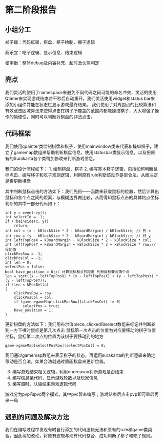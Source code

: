 # 第二阶段报告

## 小组分工

郑子姗：代码框架，棋盘、棋子绘制、挪子逻辑

蔡乐宜：吃子逻辑、显示信息、结束逻辑

张宇衡：整体debug及内容补充、超时及认输判定

## 亮点

我们灵活的使用了namespace来避免不同代码之间可能的命名冲突，灵活的使用Qtimer来实现游戏结束若干秒后自动重开，我们灵活使用widget和status bar来添加小组件并能在状态栏显示游戏最终结果。
我们使用了对周围点的比较算法和有效点击区域算法来使得点击在棋子所覆盖的范围内都能操控棋子，大大增强了操作的简便性，同时可以判断对棋盘的非法点击。

## 代码框架

我们使用qpainter类绘制棋盘和棋子，使用mainwindow类来代表和操纵棋子，建立了gamemap数组来帮助判断棋盘信息，使用statusbar类显示信息，以及把原有的Surakarta各个类稍加修改来判断游戏信息。

我们的设计流程如下： 1. 绘制棋盘、棋子 2. 编写基本移子逻辑，包括如何判断鼠标点击、编写移子和吃子规则逻辑，利用原有rule判断该动作是否合法，从而决定是否更新棋盘

其中判断鼠标点击的方法如下：我们先用——函数来获取鼠标的位置，然后计算出鼠标和各个点之间的距离，与模糊边界做比较，从而得知鼠标点击的具体格点坐标
判断的其中一部分代码如下：

```int x = event->x(); // 获取鼠标位置
int y = event->y();
int selectId = -1;
if (!beinside(x, y))
    return;
int col = (x - kBlockSize * 2 - kBoardMargin) / kBlockSize; // 列 x
int row = (y - kBlockSize * 2 - kBoardMargin) / kBlockSize; // 行 y
int leftTopPosX = kBoardMargin + kBlockSize * 2 + kBlockSize * col;
int leftTopPosY = kBoardMargin + kBlockSize * 2 + kBlockSize * row;// 设初值
clickPosRow = -1;
clickPosCol = -1;
int len = 0;
selectPos = false;
bool have_position = 0;// 计算鼠标和点的距离 判断鼠标要点哪个点
len = sqrt((x - leftTopPosX) * (x - leftTopPosX) + (y - leftTopPosY) * (y - leftTopPosY));
if (len < kPosDelta)
{
    clickPosRow = row;
    clickPosCol = col;
    if (game->gameMap[clickPosRow][clickPosCol] != 0)
        selectPos = true;
    have_position = 1;
}
```

更新棋盘的方法如下：我们用布尔值piece_clicked和select数组来标记并判断轮到一方下棋时鼠标是第几次点击 鼠标第一次点击的位置为对应要移动的棋子位置坐标，鼠标第二次点的位置为该棋子要移动到的地方

```game->gameMap[clickPosRow][clickPosCol] = game->gameMap[selectPosRow][selectPosCol];
game->gameMap[selectPosRow][selectPosCol] = 0;
```

我们通过gamemap数组来表示棋子的状态，再运用surakarta的判断逻辑来确定移动是否合法，如果合法就通过重画棋盘来更新位置。

3. 编写游戏结束相关逻辑，利用endreason判断游戏是否结束
4. 编写信息条代码，显示游戏轮数以及玩家信息
5. 编写超时、认输结束游戏逻辑代码

游戏分为pvp和pvc两个模式，其中pvc暂未编写；游戏结束后点击pvp即可重启再来一局

## 遇到的问题及解决方法

我们在编写过程中发现有时自行添加的代码逻辑无法和原有的rule和game类契合，因此稍加改动，将原有逻辑与现有代码整合，成功判断了移子和吃子规则。
